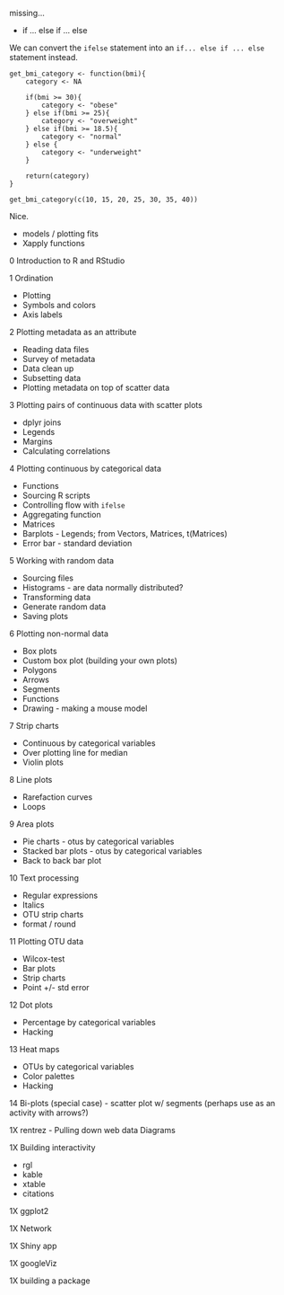 missing...
* if ... else if ... else

We can convert the `ifelse` statement into an `if... else if ... else` statement instead.

```{r}
get_bmi_category <- function(bmi){
	category <- NA

	if(bmi >= 30){
 		category <- "obese"
	} else if(bmi >= 25){
		category <- "overweight"
	} else if(bmi >= 18.5){
		category <- "normal"
	} else {
		category <- "underweight"
	}

	return(category)
}

get_bmi_category(c(10, 15, 20, 25, 30, 35, 40))
```

Nice.
* models / plotting fits
* Xapply functions


0	Introduction to R and RStudio

1	Ordination
* Plotting
* Symbols and colors
* Axis labels

2	Plotting metadata as an attribute
* Reading data files
* Survey of metadata
* Data clean up
* Subsetting data
* Plotting metadata on top of scatter data

3	Plotting pairs of continuous data with scatter plots
* dplyr joins
* Legends
* Margins
* Calculating correlations

4	Plotting continuous by categorical data
* Functions
* Sourcing R scripts
* Controlling flow with `ifelse`
* Aggregating function
* Matrices
* Barplots - Legends; from Vectors, Matrices, t(Matrices)
* Error bar - standard deviation

5 Working with random data
* Sourcing files
* Histograms - are data normally distributed?
* Transforming data
* Generate random data
* Saving plots

6	Plotting non-normal data
* Box plots
* Custom box plot (building your own plots)
* Polygons
* Arrows
* Segments
* Functions
* Drawing - making a mouse model

7	Strip charts
* Continuous by categorical variables
* Over plotting line for median
* Violin plots

8	Line plots
* Rarefaction curves
* Loops

9 Area plots
* Pie charts - otus by categorical variables
* Stacked bar plots - otus by categorical variables
* Back to back bar plot

10 Text processing
* Regular expressions
* Italics
* OTU strip charts
* format / round

11	Plotting OTU data
* Wilcox-test
* Bar plots
* Strip charts
* Point +/- std error

12	Dot plots
* Percentage by categorical variables
* Hacking

13	Heat maps
* OTUs by categorical variables
* Color palettes
* Hacking

14	Bi-plots (special case) - scatter plot w/ segments (perhaps use as an activity with arrows?)

1X
rentrez - Pulling down web data
Diagrams

1X	Building interactivity
* rgl
* kable
* xtable
* citations

1X	ggplot2

1X	Network

1X	Shiny app

1X	googleViz

1X	building a package
